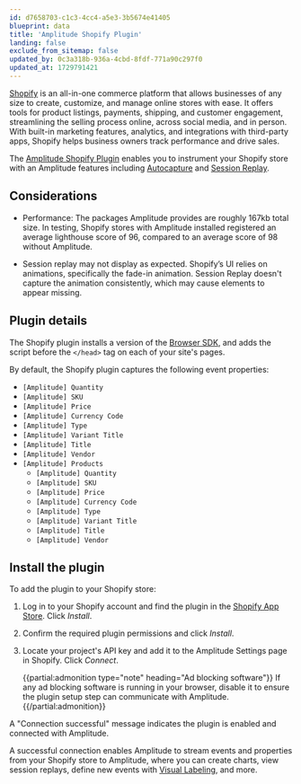 ```yaml
---
id: d7658703-c1c3-4cc4-a5e3-3b5674e41405
blueprint: data
title: 'Amplitude Shopify Plugin'
landing: false
exclude_from_sitemap: false
updated_by: 0c3a318b-936a-4cbd-8fdf-771a90c297f0
updated_at: 1729791421
---
```


[Shopify](https://www.shopify.com/) is an all-in-one commerce platform that allows businesses of any size to create, customize, and manage online stores with ease. It offers tools for product listings, payments, shipping, and customer engagement, streamlining the selling process online, across social media, and in person. With built-in marketing features, analytics, and integrations with third-party apps, Shopify helps business owners track performance and drive sales.

The [Amplitude Shopify Plugin](https://apps.shopify.com/amplitude) enables you to instrument your Shopify store with an Amplitude features including [Autocapture](/docs/data/autocapture) and [Session Replay](/docs/session-replay).

## Considerations

* Performance: The packages Amplitude provides are roughly 167kb total size. In testing, Shopify stores with Amplitude installed registered an average lighthouse score of 96, compared to an average score of 98 without Amplitude.

* Session replay may not display as expected. Shopify’s UI relies on animations, specifically the fade-in animation. Session Replay doesn't capture the animation consistently, which may cause elements to appear missing.


## Plugin details

The Shopify plugin installs a version of the [Browser SDK](/docs/sdks/analytics/browser/browser-sdk-2), and adds the script before the `</head>` tag on each of your site's pages.

By default, the Shopify plugin captures the following event properties:

- `[Amplitude] Quantity`
- `[Amplitude] SKU`
- `[Amplitude] Price`
- `[Amplitude] Currency Code`
- `[Amplitude] Type`
- `[Amplitude] Variant Title`
- `[Amplitude] Title`
- `[Amplitude] Vendor`
- `[Amplitude] Products`
  - `[Amplitude] Quantity`
  - `[Amplitude] SKU`
  - `[Amplitude] Price`
  - `[Amplitude] Currency Code`
  - `[Amplitude] Type`
  - `[Amplitude] Variant Title`
  - `[Amplitude] Title`
  - `[Amplitude] Vendor`

## Install the plugin

To add the plugin to your Shopify store:

1. Log in to your Shopify account and find the plugin in the [Shopify App Store](https://apps.shopify.com/amplitude). Click *Install*.
2. Confirm the required plugin permissions and click *Install*.
3. Locate your project's API key and add it to the Amplitude Settings page in Shopify. Click *Connect*.

    {{partial:admonition type="note" heading="Ad blocking software"}}
    If any ad blocking software is running in your browser, disable it to ensure the plugin setup step can communicate with Amplitude.
    {{/partial:admonition}}

A "Connection successful" message indicates the plugin is enabled and connected with Amplitude.

A successful connection enables Amplitude to stream events and properties from your Shopify store to Amplitude, where you can create charts, view session replays, define new events with [Visual Labeling](/docs/data/visual-labeling), and more.